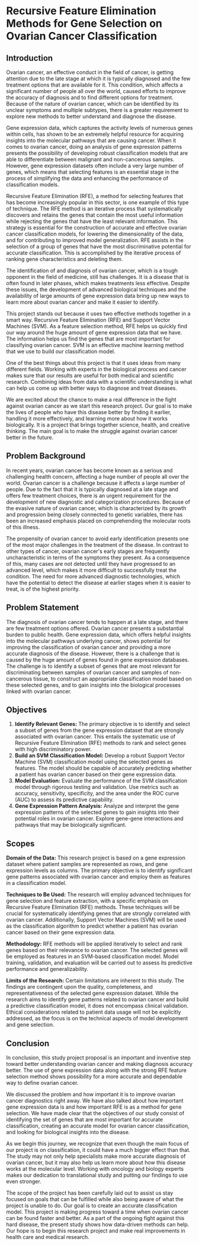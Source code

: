 # Recursive Feature Elimination Methods for Gene Selection on Ovarian Cancer Classification 

## Introduction
  Ovarian cancer, an effective conduct in the field of cancer, is getting attention due to the late stage at which it is typically diagnosed and the few treatment options that are available for it. This condition, which affects a significant number of people all over the world, caused efforts to improve the accuracy of diagnosis and to find different options for treatment. Because of the nature of ovarian cancer, which can be identified by its unclear symptoms and multiple subtypes, there is a greater requirement to explore new methods to better understand and diagnose the disease.

  Gene expression data, which captures the activity levels of numerous genes within cells, has shown to be an extremely helpful resource for acquiring insights into the molecular pathways that are causing cancer. When it comes to ovarian cancer, doing an analysis of gene expression patterns presents the possibility of developing robust classification models that are able to differentiate between malignant and non-cancerous samples. However, gene expression datasets often include a very large number of genes, which means that selecting features is an essential stage in the process of simplifying the data and enhancing the performance of classification models.

  Recursive Feature Elimination (RFE), a method for selecting features that has become increasingly popular in this sector, is one example of this type of technique. The RFE method is an iterative process that systematically discovers and retains the genes that contain the most useful information while rejecting the genes that have the least relevant information. This strategy is essential for the construction of accurate and effective ovarian cancer classification models, for lowering the dimensionality of the data, and for contributing to improved model generalization. RFE assists in the selection of a group of genes that have the most discriminative potential for accurate classification. This is accomplished by the iterative process of ranking gene characteristics and deleting them. 

  The identification of and diagnosis of ovarian cancer, which is a tough opponent in the field of medicine, still has challenges. It is a disease that is often found in later phases, which makes treatments less effective. Despite these issues, the development of advanced biological techniques and the availability of large amounts of gene expression data bring up new ways to learn more about ovarian cancer and make it easier to identify.

  This project stands out because it uses two effective methods together in a smart way. Recursive Feature Elimination (RFE) and Support Vector Machines (SVM). As a feature selection method, RFE helps us quickly find our way around the huge amount of gene expression data that we have. The information helps us find the genes that are most important for classifying ovarian cancer. SVM is an effective machine learning method that we use to build our classification model. 

  One of the best things about this project is that it uses ideas from many different fields. Working with experts in the biological process and cancer makes sure that our results are useful for both medical and scientific research. Combining ideas from data with a scientific understanding is what can help us come up with better ways to diagnose and treat diseases. 

  We are excited about the chance to make a real difference in the fight against ovarian cancer as we start this research project. Our goal is to make the lives of people who have this disease better by finding it earlier, handling it more effectively, and learning more about how it works biologically. It is a project that brings together science, health, and creative thinking. The main goal is to make the struggle against ovarian cancer better in the future.

## Problem Background
  In recent years, ovarian cancer has become known as a serious and challenging health concern, affecting a huge number of people all over the world. Ovarian cancer is a challenge because it affects a large number of people. Due to the fact that it is typically diagnosed at a late stage and offers few treatment choices, there is an urgent requirement for the development of new diagnostic and categorization procedures. Because of the evasive nature of ovarian cancer, which is characterized by its growth and progression being closely connected to genetic variables, there has been an increased emphasis placed on comprehending the molecular roots of this illness.

  The propensity of ovarian cancer to avoid early identification presents one of the most major challenges in the treatment of the disease. In contrast to other types of cancer, ovarian cancer's early stages are frequently uncharacteristic in terms of the symptoms they present. As a consequence of this, many cases are not detected until they have progressed to an advanced level, which makes it more difficult to successfully treat the condition. The need for more advanced diagnostic technologies, which have the potential to detect the disease at earlier stages when it is easier to treat, is of the highest priority.

## Problem Statement
  The diagnosis of ovarian cancer tends to happen at a late stage, and there are few treatment options offered. Ovarian cancer presents a substantial burden to public health. Gene expression data, which offers helpful insights into the molecular pathways underlying cancer, shows potential for improving the classification of ovarian cancer and providing a more accurate diagnosis of the disease. However, there is a challenge that is caused by the huge amount of genes found in gene expression databases. The challenge is to identify a subset of genes that are most relevant for discriminating between samples of ovarian cancer and samples of non-cancerous tissue, to construct an appropriate classification model based on these selected genes, and to gain insights into the biological processes linked with ovarian cancer.

## Objectives
1. **Identify Relevant Genes:** The primary objective is to identify and select a subset of genes from the gene expression dataset that are strongly associated with ovarian cancer. This entails the systematic use of Recursive Feature Elimination (RFE) methods to rank and select genes with high discriminatory power.
2. **Build an SVM Classification Model:** Develop a robust Support Vector Machine (SVM) classification model using the selected genes as features. The model should be capable of accurately predicting whether a patient has ovarian cancer based on their gene expression data.
3. **Model Evaluation:** Evaluate the performance of the SVM classification model through rigorous testing and validation. Use metrics such as accuracy, sensitivity, specificity, and the area under the ROC curve (AUC) to assess its predictive capability.
4. **Gene Expression Pattern Analysis:** Analyze and interpret the gene expression patterns of the selected genes to gain insights into their potential roles in ovarian cancer. Explore gene-gene interactions and pathways that may be biologically significant.

## Scopes
**Domain of the Data:**
This research project is based on a gene expression dataset where patient samples are represented as rows, and gene expression levels as columns. The primary objective is to identify significant gene patterns associated with ovarian cancer and employ them as features in a classification model.

**Techniques to Be Used:**
The research will employ advanced techniques for gene selection and feature extraction, with a specific emphasis on Recursive Feature Elimination (RFE) methods. These techniques will be crucial for systematically identifying genes that are strongly correlated with ovarian cancer. Additionally, Support Vector Machines (SVM) will be used as the classification algorithm to predict whether a patient has ovarian cancer based on their gene expression data.

**Methodology:**
RFE methods will be applied iteratively to select and rank genes based on their relevance to ovarian cancer. The selected genes will be employed as features in an SVM-based classification model. Model training, validation, and evaluation will be carried out to assess its predictive performance and generalizability.

**Limits of the Research:**
Certain limitations are inherent to this study. The findings are contingent upon the quality, completeness, and representativeness of the selected gene expression dataset. While the research aims to identify gene patterns related to ovarian cancer and build a predictive classification model, it does not encompass clinical validation. Ethical considerations related to patient data usage will not be explicitly addressed, as the focus is on the technical aspects of model development and gene selection.

## Conclusion
  In conclusion, this study project proposal is an important and inventive step toward better understanding ovarian cancer and making diagnosis accuracy better. The use of gene expression data along with the strong RFE feature selection method shows possibility for a more accurate and dependable way to define ovarian cancer.

  We discussed the problem and how important it is to improve ovarian cancer diagnostics right away. We have also talked about how important gene expression data is and how important RFE is as a method for gene selection. We have made clear that the objectives of our study consist of identifying the set of genes that are most important for accurate classification, creating an accurate model for ovarian cancer classification, and looking for biological insights into the disease.

  As we begin this journey, we recognize that even though the main focus of our project is on classification, it could have a much bigger effect than that. The study may not only help specialists make more accurate diagnosis of ovarian cancer, but it may also help us learn more about how this disease works at the molecular level. Working with oncology and biology experts makes our dedication to translational study and putting our findings to use even stronger.

  The scope of the project has been carefully laid out to assist us stay focused on goals that can be fulfilled while also being aware of what the project is unable to do. Our goal is to create an accurate classification model. This project is making progress toward a time when ovarian cancer can be found faster and better. As a part of the ongoing fight against this hard disease, the present study shows how data-driven methods can help. Our hope is to begin this research project and make real improvements in health care and medical research.
